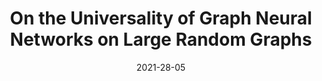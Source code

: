 ---
authors: "Nicolas Keriven, Alberto Bietti, Samuel Vaiter"
title: "On the Universality of Graph Neural Networks on Large Random Graphs"
collection: preprint
date: 2021-28-05
venue: 'preprint'
paperurl: 'https://arxiv.org/abs/2105.13099'
---